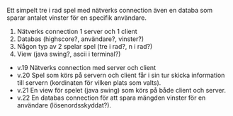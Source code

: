 Ett simpelt tre i rad spel med nätverks connection även en databa som sparar antalet vinster för en specifik användare.

1. Nätverks connection 1 server och 1 client
2. Databas (highscore?, användare?, vinster?)
3. Någon typ av 2 spelar spel (tre i rad?, n i rad?)
4. View (java swing?, ascii i terminal?)

- v.19 Nätverks connection med server och client 
- v.20 Spel som körs på servern och client får i sin tur skicka information till servern (kordinaten för vilken plats som valts).
- v.21 En view för spelet (java swing) som körs på både client och server.
- v.22 En databas connection för att spara mängden vinster för en användare (lösenordsskyddat?).